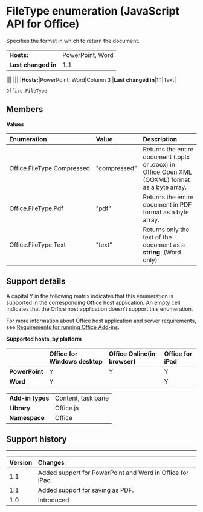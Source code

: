 
# FileType enumeration (JavaScript API for Office)
Specifies the format in which to return the document.

|||
|:-----|:-----|
|**Hosts:**|PowerPoint, Word|
|**Last changed in**|1.1|


|||
|||
|**Hosts:**|PowerPoint, Word|Column 3
|**Last changed in**|1.1|Text|

```
Office.FileType
```


## Members


**Values**


|**Enumeration**|**Value**|**Description**|
|:-----|:-----|:-----|
|Office.FileType.Compressed|"compressed"|Returns the entire document (.pptx or .docx) in Office Open XML (OOXML) format as a byte array.|
|Office.FileType.Pdf|"pdf"|Returns the entire document in PDF format as a byte array.|
|Office.FileType.Text|"text"|Returns only the text of the document as a  **string**. (Word only)|

## Support details


A capital Y in the following matrix indicates that this enumeration is supported in the corresponding Office host application. An empty cell indicates that the Office host application doesn't support this enumeration.

For more information about Office host application and server requirements, see [Requirements for running Office Add-ins](http://msdn.microsoft.com/library/67340567-bb9a-498c-96d3-3f52f28c16bc%28Office.15%29.aspx).


**Supported hosts, by platform**


||**Office for Windows desktop**|**Office Online(in browser)**|**Office for iPad**|
|:-----|:-----|:-----|:-----|
|**PowerPoint**|Y|Y|Y|
|**Word**|Y||Y|

|||
|:-----|:-----|
|**Add-in types**|Content, task pane|
|**Library**|Office.js|
|**Namespace**|Office|

## Support history



****


|**Version**|**Changes**|
|:-----|:-----|
|1.1|Added support for PowerPoint and Word in Office for iPad.|
|1.1|Added support for saving as PDF.|
|1.0|Introduced|
